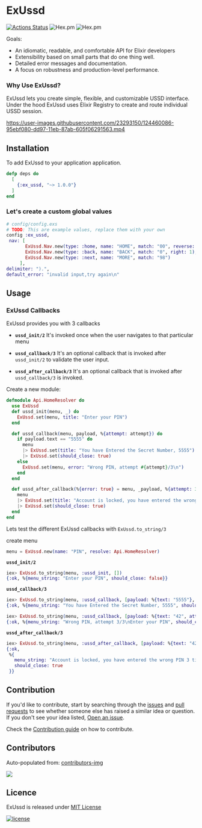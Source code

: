 # ExUssd

[![Actions Status](https://github.com/beamkenya/ex_ussd/workflows/Elixir%20CI/badge.svg)](https://github.com/beamkenya/ex_ussd/actions) ![Hex.pm](https://img.shields.io/hexpm/v/ex_ussd) ![Hex.pm](https://img.shields.io/hexpm/dt/ex_ussd)

Goals:
- An idiomatic, readable, and comfortable API for Elixir developers
- Extensibility based on small parts that do one thing well.
- Detailed error messages and documentation.
- A focus on robustness and production-level performance.


### Why Use ExUssd?
 ExUssd lets you create simple, flexible, and customizable USSD interface.
 Under the hood ExUssd uses Elixir Registry to create and route individual USSD session.

https://user-images.githubusercontent.com/23293150/124460086-95ebf080-dd97-11eb-87ab-605f06291563.mp4

## Installation

To add ExUssd to your application application.

```elixir
defp deps do
  [
    {:ex_ussd, "~> 1.0.0"}
  ]
end
```

### Let's create a custom global values

 ```elixir
# config/config.exs
# TODO: This are example values, replace them with your own
config :ex_ussd,
  nav: [
        ExUssd.Nav.new(type: :home, name: "HOME", match: "00", reverse: true, orientation: :vertical),
        ExUssd.Nav.new(type: :back, name: "BACK", match: "0", right: 1),
        ExUssd.Nav.new(type: :next, name: "MORE", match: "98")
      ],
 delimiter: ").",
 default_error: "invalid input,try again\n"
```

## Usage

### ExUssd Callbacks

ExUssd provides you with 3 callbacks

* **`ussd_init/2`** 
  It's invoked once when the user navigates to that particular menu

* **`ussd_callback/3`**
  It's an optional callback that is invoked after `ussd_init/2` to validate the user input.

* **`ussd_after_callback/3`**
  It's an optional callback that is invoked after `ussd_callback/3` is invoked.

Create a new module:

```elixir
defmodule Api.HomeResolver do
  use ExUssd
  def ussd_init(menu, _) do
    ExUssd.set(menu, title: "Enter your PIN")
  end

  def ussd_callback(menu, payload, %{attempt: attempt}) do
    if payload.text == "5555" do
      menu
      |> ExUssd.set(title: "You have Entered the Secret Number, 5555")
      |> ExUssd.set(should_close: true)
    else
      ExUssd.set(menu, error: "Wrong PIN, attempt #{attempt}/3\n")
    end
  end

  def ussd_after_callback(%{error: true} = menu, _payload, %{attempt: 3}) do
    menu
    |> ExUssd.set(title: "Account is locked, you have entered the wrong PIN 3 times")
    |> ExUssd.set(should_close: true)
  end
end
```

Lets test the different ExUssd callbacks with `ExUssd.to_string/3`

create menu

```elixir
menu = ExUssd.new(name: "PIN", resolve: Api.HomeResolver)
```

**`ussd_init/2`**

```elixir
iex> ExUssd.to_string(menu, :ussd_init, [])
{:ok, %{menu_string: "Enter your PIN", should_close: false}}
```

**`ussd_callback/3`**

```elixir
iex> ExUssd.to_string(menu, :ussd_callback, [payload: %{text: "5555"}, init_text: "1"])
{:ok, %{menu_string: "You have Entered the Secret Number, 5555", should_close: true}}

iex> ExUssd.to_string(menu, :ussd_callback, [payload: %{text: "42", attempt: 3}, init_text: "1"])
{:ok, %{menu_string: "Wrong PIN, attempt 3/3\nEnter your PIN", should_close: false}}
```

**`ussd_after_callback/3`**

```elixir
iex> ExUssd.to_string(menu, :ussd_after_callback, [payload: %{text: "42", attempt: 3}, init_text: "1"])
{:ok,
 %{
   menu_string: "Account is locked, you have entered the wrong PIN 3 times",
   should_close: true
 }}
```

## Contribution

If you'd like to contribute, start by searching through the [issues](https://github.com/beamkenya/ex_ussd/issues) and [pull requests](https://github.com/beamkenya/ex_ussd/pulls) to see whether someone else has raised a similar idea or question.
If you don't see your idea listed, [Open an issue](https://github.com/beamkenya/ex_ussd/issues).

Check the [Contribution guide](contributing.md) on how to contribute.

## Contributors

Auto-populated from:
[contributors-img](https://contributors-img.firebaseapp.com/image?repo=beamkenya/ex_ussd)

<a href="https://github.com/beamkenya/ex_pesa/graphs/contributors">
  <img src="https://contributors-img.firebaseapp.com/image?repo=beamkenya/ex_ussd" />
</a>

## Licence

ExUssd is released under [MIT License](https://github.com/appcues/exsentry/blob/master/LICENSE.txt)

[![license](https://img.shields.io/github/license/mashape/apistatus.svg?style=for-the-badge)](#)

